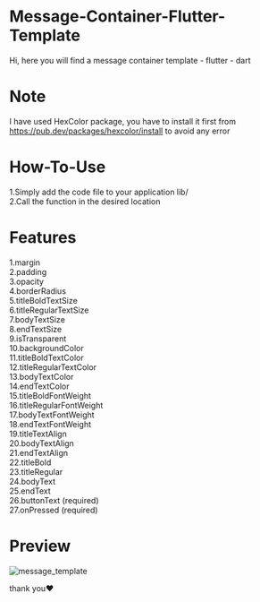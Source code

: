 # Message-Container-Flutter-Template
Hi, here you will find a message container template - flutter - dart

# Note
I have used HexColor package, you have to install it first from https://pub.dev/packages/hexcolor/install to avoid any error

# How-To-Use
  1.Simply add the code file to your application lib/  
  2.Call the function in the desired location
  
# Features
  1.margin  
  2.padding  
  3.opacity  
  4.borderRadius  
  5.titleBoldTextSize  
  6.titleRegularTextSize  
  7.bodyTextSize  
  8.endTextSize  
  9.isTransparent  
  10.backgroundColor  
  11.titleBoldTextColor  
  12.titleRegularTextColor  
  13.bodyTextColor  
  14.endTextColor  
  15.titleBoldFontWeight  
  16.titleRegularFontWeight  
  17.bodyTextFontWeight  
  18.endTextFontWeight  
  19.titleTextAlign  
  20.bodyTextAlign  
  21.endTextAlign  
  22.titleBold  
  23.titleRegular  
  24.bodyText  
  25.endText  
  26.buttonText  (required)  
  27.onPressed   (required)  
  
# Preview
![message_template](https://user-images.githubusercontent.com/125300187/219960395-6e70f46a-12da-4e8e-8403-c6a47b5dcc02.png)

thank you♥
